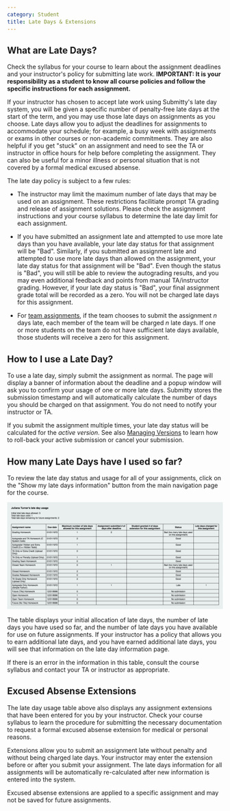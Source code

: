 ```yaml
---
category: Student
title: Late Days & Extensions
---
```


## What are Late Days?

Check the syllabus for your course to learn about the assignment
deadlines and your instructor's policy for submitting late work.
**IMPORTANT: It is your responsibility as a student to know all course
policies and follow the specific instructions for each assignment.**

If your instructor has chosen to accept late work using Submitty's
late day system, you will be given a specific number of penalty-free
late days at the start of the term, and you may use those late days on
assignments as you choose.  Late days allow you to adjust the
deadlines for assignments to accommodate your schedule; for example, a
busy week with assignments or exams in other courses or non-academic
commitments.  They are also helpful if you get "stuck" on an
assignment and need to see the TA or instructor in office hours for
help before completing the assignment.  They can also be useful for a
minor illness or personal situation that is not covered by a formal
medical excused absense.

The late day policy is subject to a few rules:

* The instructor may limit the maximum number of late days that may be
  used on an assignment.  These restrictions facilitiate prompt TA
  grading and release of assignment solutions.  Please check the
  assignment instructions and your course syllabus to determine the
  late day limit for each assignment.

* If you have submitted an assignment late and attempted to use more
  late days than you have available, your late day status for that
  assignment will be "Bad".
  Similarly, if you submitted an assignment
  late and attempted to use more late days than allowed on the
  assignment, your late day status for that assignment will be "Bad".
  Even though the status is "Bad", you will still be able to review
  the autograding results, and you may even additional feedback and
  points from manual TA/instructor grading.
  However, if your late day status is "Bad", your final assignment grade total
  will be recorded as a zero.  You will not be
  charged late days for this assignment.

* For [team assignments](team_assignments.md), if the team chooses to submit the assignment
  _n_ days late, each member of the team will be charged _n_ late
  days.  If one or more students on the team do not have sufficient
  late days available, those students will receive a zero for this
  assignment.


## How to I use a Late Day?

To use a late day, simply submit the assignment as normal.  The page
will display a banner of information about the deadline and a popup
window will ask you to confirm your usage of one or more late days.
Submitty stores the submission timestamp and will automatically
calculate the number of days you should be charged on that assignment.
You do not need to notify your instructor or TA.

If you submit the assignment multiple times, your late day status will
be calculated for the _active version_.  See also [Managing
Versions](managing_versions) to learn how to roll-back your active
submission or cancel your submission.


## How many Late Days have I used so far?

To review the late day status and usage for all of your assignments,
click on the "Show my late days information" button from the main
navigation page for the course.

![](/images/LateDays.png)


The table displays your initial allocation of late days, the number of
late days you have used so far, and the number of late days you have
available for use on future assignments.  If your instructor has a
policy that allows you to earn additional late days, and you have
earned additional late days, you will see that information on the late
day information page.

If there is an error in the information in this table, consult the
course syllabus and contact your TA or instructor as appropriate.


## Excused Absense Extensions

The late day usage table above also displays any assignment extensions
that have been entered for you by your instructor.  Check your course
syllabus to learn the procedure for submitting the necessary
documentation to request a formal excused absense extension for
medical or personal reasons.

Extensions allow you to submit an assignment late without penalty and
without being charged late days.  Your instructor may enter the
extension before or after you submit your assignment.  The late days
information for all assignments will be automatically re-calculated
after new information is entered into the system.

Excused absense extensions are applied to a specific assignment and
may not be saved for future assignments.
